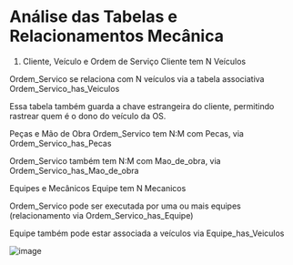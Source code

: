 # Análise das Tabelas e Relacionamentos Mecânica

1. Cliente, Veículo e Ordem de Serviço
Cliente tem N Veículos

Ordem_Servico se relaciona com N veículos via a tabela associativa Ordem_Servico_has_Veiculos

Essa tabela também guarda a chave estrangeira do cliente, permitindo rastrear quem é o dono do veículo da OS.

Peças e Mão de Obra
Ordem_Servico tem N:M com Pecas, via Ordem_Servico_has_Pecas

Ordem_Servico também tem N:M com Mao_de_obra, via Ordem_Servico_has_Mao_de_obra

Equipes e Mecânicos
Equipe tem N Mecanicos

Ordem_Servico pode ser executada por uma ou mais equipes (relacionamento via Ordem_Servico_has_Equipe)

Equipe também pode estar associada a veículos via Equipe_has_Veiculos

![image](https://github.com/user-attachments/assets/27954afb-1839-462e-ab13-b55e89f36d3a)
